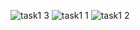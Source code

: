 ![task1 3](https://user-images.githubusercontent.com/112692170/214913858-84c5c040-15c9-4b71-9053-8c32facb477f.png)
![task1 1](https://user-images.githubusercontent.com/112692170/214913860-d70934e0-6556-4550-9335-456d3f47f690.png)
![task1 2](https://user-images.githubusercontent.com/112692170/214913861-9dff6fad-e682-472f-82ed-5e642410db48.png)
